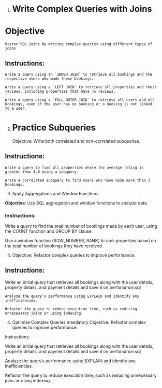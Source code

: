 1. # Write Complex Queries with Joins
# Objective
    Master SQL joins by writing complex queries using different types of joins
## Instructions:

    Write a query using an `INNER JOIN` to retrieve all bookings and the respective users who made those bookings.

    Write a query using a `LEFT JOIN` to retrieve all properties and their reviews, including properties that have no reviews.

    Write a query using a `FULL OUTER JOIN` to retrieve all users and all bookings, even if the user has no booking or a booking is not linked to a user.

2. # Practice Subqueries

    Objective: Write both correlated and non-correlated subqueries.

## Instructions:

    Write a query to find all properties where the average rating is greater than 4.0 using a subquery.

    Write a correlated subquery to find users who have made more than 3 bookings.

3. Apply Aggregations and Window Functions

**Objective**: Use SQL aggregation and window functions to analyze data.

### Instructions:

Write a query to find the total number of bookings made by each user, using the COUNT function and GROUP BY clause.

Use a window function (ROW_NUMBER, RANK) to rank properties based on the total number of bookings they have received.

4. Objective: Refactor complex queries to improve performance.

## Instructions:

Write an initial query that retrieves all bookings along with the user details, property details, and payment details and save it on perfomance.sql

    Analyze the query’s performance using EXPLAIN and identify any inefficiencies.

    Refactor the query to reduce execution time, such as reducing unnecessary joins or using indexing.

4. Optimize Complex Queries
mandatory
Objective: Refactor complex queries to improve performance.

Instructions:

Write an initial query that retrieves all bookings along with the user details, property details, and payment details and save it on perfomance.sql

Analyze the query’s performance using EXPLAIN and identify any inefficiencies.

Refactor the query to reduce execution time, such as reducing unnecessary joins or using indexing.

